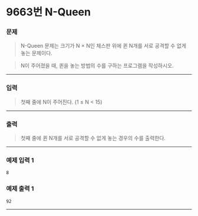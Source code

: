 # 9663번 N-Queen
### 문제
> N-Queen 문제는 크기가 N × N인 체스판 위에 퀸 N개를 서로 공격할 수 없게 놓는 문제이다.

> N이 주어졌을 때, 퀸을 놓는 방법의 수를 구하는 프로그램을 작성하시오.
---
### 입력
> 첫째 줄에 N이 주어진다. (1 ≤ N < 15)
---
### 출력
> 첫째 줄에 퀸 N개를 서로 공격할 수 없게 놓는 경우의 수를 출력한다.
---
### 예제 입력 1
```
8
```
### 예제 출력 1
```
92
```
---

